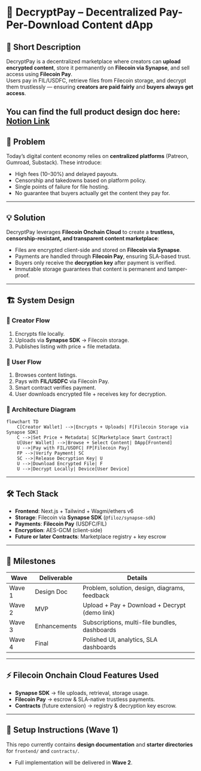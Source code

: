 # 🔐 DecryptPay – Decentralized Pay-Per-Download Content dApp

## 📌 Short Description
DecryptPay is a decentralized marketplace where creators can **upload encrypted content**, store it permanently on **Filecoin via Synapse**, and sell access using **Filecoin Pay**.  
Users pay in FIL/USDFC, retrieve files from Filecoin storage, and decrypt them trustlessly — ensuring **creators are paid fairly** and **buyers always get access**.

You can find the full product design doc here: [Notion Link](https://www.notion.so/DecryptPay-Decentralized-Pay-Per-Download-Content-dApp-2621f92f5b51800183d8f75c9955d1d7?source=copy_link)
---

## 🚀 Problem
Today’s digital content economy relies on **centralized platforms** (Patreon, Gumroad, Substack). These introduce:
- High fees (10–30%) and delayed payouts.
- Censorship and takedowns based on platform policy.
- Single points of failure for file hosting.
- No guarantee that buyers actually get the content they pay for.

---

## 💡 Solution
DecryptPay leverages **Filecoin Onchain Cloud** to create a **trustless, censorship-resistant, and transparent content marketplace**:
- Files are encrypted client-side and stored on **Filecoin via Synapse**.
- Payments are handled through **Filecoin Pay**, ensuring SLA-based trust.
- Buyers only receive the **decryption key** after payment is verified.
- Immutable storage guarantees that content is permanent and tamper-proof.

---

## 🏗️ System Design

### 🔹 Creator Flow
1. Encrypts file locally.  
2. Uploads via **Synapse SDK** → Filecoin storage.  
3. Publishes listing with price + file metadata.  

### 🔹 User Flow
1. Browses content listings.  
2. Pays with **FIL/USDFC** via Filecoin Pay.  
3. Smart contract verifies payment.  
4. User downloads encrypted file + receives key for decryption.  

### 🔹 Architecture Diagram

```mermaid
flowchart TD
    C[Creator Wallet] -->|Encrypts + Uploads| F[Filecoin Storage via Synapse SDK]
    C -->|Set Price + Metadata| SC[Marketplace Smart Contract]
    U[User Wallet] -->|Browse + Select Content| DApp[Frontend]
    U -->|Pay with FIL/USDFC| FP[Filecoin Pay]
    FP -->|Verify Payment| SC
    SC -->|Release Decryption Key| U
    U -->|Download Encrypted File| F
    U -->|Decrypt Locally| Device[User Device]
````

---

## 🛠️ Tech Stack

* **Frontend**: Next.js + Tailwind + Wagmi/ethers v6
* **Storage**: Filecoin via **Synapse SDK** (`@filoz/synapse-sdk`)
* **Payments**: **Filecoin Pay** (USDFC/FIL)
* **Encryption**: AES-GCM (client-side)
* **Future or later Contracts**: Marketplace registry + key escrow

---



## 📅 Milestones

| Wave   | Deliverable  | Details                                        |
| ------ | ------------ | ---------------------------------------------- |
| Wave 1 | Design Doc   | Problem, solution, design, diagrams, feedback  |
| Wave 2 | MVP          | Upload + Pay + Download + Decrypt (demo link) |
| Wave 3 | Enhancements | Subscriptions, multi-file bundles, dashboards  |
| Wave 4 | Final        | Polished UI, analytics, SLA dashboards         |

---

## ⚡ Filecoin Onchain Cloud Features Used

* **Synapse SDK** → file uploads, retrieval, storage usage.
* **Filecoin Pay** → escrow & SLA-native trustless payments.
* **Contracts** (future extension) → registry & decryption key escrow.

---


## 📖 Setup Instructions (Wave 1)

This repo currently contains **design documentation** and **starter directories** for `frontend/` and `contracts/`.

* Full implementation will be delivered in **Wave 2**.
